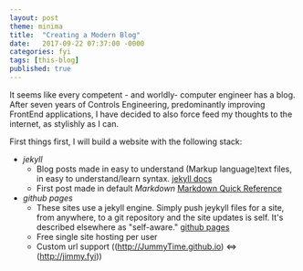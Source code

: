```yaml
---
layout: post
theme: minima
title:  "Creating a Modern Blog"
date:   2017-09-22 07:37:00 -0000
categories: fyi
tags: [this-blog]
published: true
---
```

It seems like every competent - and worldly- computer engineer has a blog. After seven years of Controls Engineering, predominantly improving FrontEnd applications, I have decided to also force feed my thoughts to the internet, as stylishly as I can.

First things first,  I will build a website with the following stack:
- *jekyll*
  - Blog posts made in easy to understand (Markup language)text files, in easy to understand/learn syntax. [jekyll docs][jekyll-docs]
  - First post made in default *Markdown* [Markdown Quick Reference][Markdown-qr]
- *github pages*
  - These sites use a jekyll engine. Simply push jeykyll files for a site, from anywhere, to a git repository and the site updates is self. It's described elsewhere as "self-aware." [github pages][github-pages]
  - Free single site hosting per user
  - Custom url support ((http://JummyTime.github.io) <=> (http://jimmy.fyi))

[jekyll-docs]: https://jekyllrb.com/docs/home
[Markdown-qr]: https://github.com/adam-p/markdown-here/wiki/Markdown-Cheatsheet
[github-pages]:https://pages.github.com/

